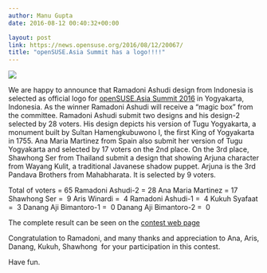 ```yaml
---
author: Manu Gupta
date: 2016-08-12 00:40:32+00:00

layout: post
link: https://news.opensuse.org/2016/08/12/20067/
title: "openSUSE.Asia Summit has a logo!!!!"
---
```

 

![](https://lizards.opensuse.org/wp-content/uploads/2016/08/opensuse_asia_summit_2016_logo_winner.png)





We are happy to announce that Ramadoni Ashudi design from Indonesia is selected as official logo for [openSUSE.Asia Summit 2016](https://events.opensuse.org/conference/summitasia16) in Yogyakarta, Indonesia. As the winner Ramadoni Ashudi will receive a “magic box” from the committee.
Ramadoni Ashudi submit two designs and his design-2 selected by 28 voters. His design depicts his version of Tugu Yogyakarta, a monument built by Sultan Hamengkubuwono I, the first King of Yogyakarta in 1755.
Ana Maria Martinez from Spain also submit her version of Tugu Yogyakarta and selected by 17 voters on the 2nd place.
On the 3rd place, Shawhong Ser from Thailand submit a design that showing Arjuna character from Wayang Kulit, a traditional Javanese shadow puppet. Arjuna is the 3rd Pandava Brothers from Mahabharata. It is selected by 9 voters.

Total of voters = 65
Ramadoni Ashudi-2 = 28
Ana Maria Martinez = 17
Shawhong Ser =  9
Aris Winardi =  4
Ramadoni Ashudi-1 =  4
Kukuh Syafaat =  3
Danang Aji Bimantoro-1 =  0
Danang Aji Bimantoro-2 =  0

The complete result can be seen on the [contest web page](http://asiasummit16.opensuse.id/activity/4)

Congratulation to Ramadoni, and many thanks and appreciation to Ana, Aris, Danang, Kukuh, Shawhong  for your participation in this contest.

Have fun.		
